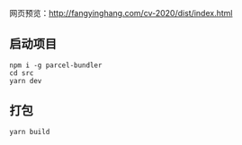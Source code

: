 网页预览：http://fangyinghang.com/cv-2020/dist/index.html

## 启动项目

```
npm i -g parcel-bundler
cd src
yarn dev
```

## 打包

```
yarn build
```